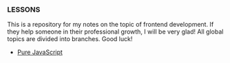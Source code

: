 ### LESSONS
This is a repository for my notes on the topic of frontend development. 
If they help someone in their professional growth, I will be very glad! 
All global topics are divided into branches. 
Good luck!
* [Pure JavaScript]()

